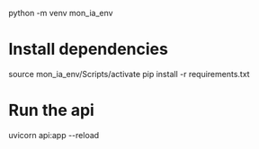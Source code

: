 python -m venv mon_ia_env

# Install dependencies

source mon_ia_env/Scripts/activate
pip install -r requirements.txt

# Run the api

uvicorn api:app --reload

#

